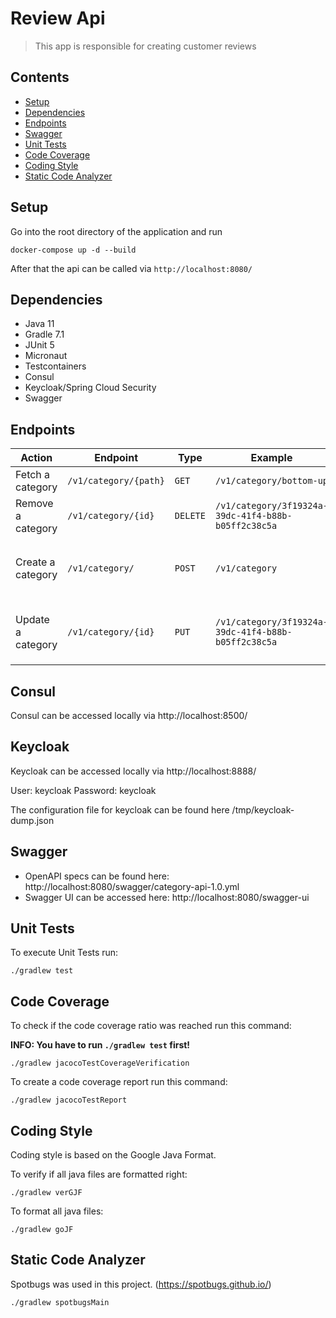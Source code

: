 # Review Api
>  This app is responsible for creating customer reviews

[comment]: <> ([![codecov]&#40;https://codecov.io/gh/karimbkb/category-api/branch/master/graph/badge.svg?token=tprxgsRDGg&#41;]&#40;https://codecov.io/gh/karimbkb/category-api&#41;)

[comment]: <> ([![Build Status]&#40;https://travis-ci.com/karimbkb/category-api.svg?branch=master&#41;]&#40;https://travis-ci.com/karimbkb/category-api&#41;)

[comment]: <> ([![Maintainability Rating]&#40;https://sonarcloud.io/api/project_badges/measure?project=karimbkb_category-api&metric=sqale_rating&#41;]&#40;https://sonarcloud.io/dashboard?id=karimbkb_category-api&#41;)

[comment]: <> ([![Duplicated Lines &#40;%&#41;]&#40;https://sonarcloud.io/api/project_badges/measure?project=karimbkb_category-api&metric=duplicated_lines_density&#41;]&#40;https://sonarcloud.io/dashboard?id=karimbkb_category-api&#41;)

[comment]: <> ([![Security Rating]&#40;https://sonarcloud.io/api/project_badges/measure?project=karimbkb_category-api&metric=security_rating&#41;]&#40;https://sonarcloud.io/dashboard?id=karimbkb_category-api&#41;)

[comment]: <> ([![Vulnerabilities]&#40;https://sonarcloud.io/api/project_badges/measure?project=karimbkb_category-api&metric=vulnerabilities&#41;]&#40;https://sonarcloud.io/dashboard?id=karimbkb_category-api&#41;)

[comment]: <> ([![Bugs]&#40;https://sonarcloud.io/api/project_badges/measure?project=karimbkb_category-api&metric=bugs&#41;]&#40;https://sonarcloud.io/dashboard?id=karimbkb_category-api&#41;)

[comment]: <> ([![made-with-Micronaut]&#40;https://img.shields.io/badge/Micronaut-2.3.1-1f425f.svg&#41;]&#40;https://micronaut.io/&#41;)


## Contents

- [Setup](#setup)
- [Dependencies](#dependencies)
- [Endpoints](#endpoints)
- [Swagger](#swagger)
- [Unit Tests](#unit-tests)
- [Code Coverage](#code-coverage)
- [Coding Style](#coding-style)
- [Static Code Analyzer](#static-code-analyzer)

## Setup

Go into the root directory of the application and run

```
docker-compose up -d --build
```

After that the api can be called via `http://localhost:8080/`

## Dependencies

- Java 11
- Gradle 7.1
- JUnit 5
- Micronaut
- Testcontainers
- Consul
- Keycloak/Spring Cloud Security
- Swagger

## Endpoints

| Action                       | Endpoint                                                             | Type    | Example                                                                               | Payload                         |
|------------------------------|----------------------------------------------------------------------|---------|---------------------------------------------------------------------------------------|---------------------------------|
| Fetch a category         | `/v1/category/{path}`                         | `GET`   | `/v1/category/bottom-up`             | -                               |
| Remove a category | `/v1/category/{id}`                              | `DELETE`| `/v1/category/3f19324a-39dc-41f4-b88b-b05ff2c38c5a`                   | -      |
| Create a category     | `/v1/category/`                               | `POST`  | `/v1/category`                   | `{"name": "Bottom up", "path": "bottom-up"}`      |
| Update a category     | `/v1/category/{id}`                               | `PUT`  | `/v1/category/3f19324a-39dc-41f4-b88b-b05ff2c38c5a`                   | `{"name": "Bottom up", "path": "bottom-up"}`      |

## Consul

Consul can be accessed locally via http://localhost:8500/

## Keycloak

Keycloak can be accessed locally via http://localhost:8888/

User: keycloak
Password: keycloak

The configuration file for keycloak can be found here /tmp/keycloak-dump.json

## Swagger

- OpenAPI specs can be found here: http://localhost:8080/swagger/category-api-1.0.yml
- Swagger UI can be accessed here: http://localhost:8080/swagger-ui

## Unit Tests

To execute Unit Tests run:

```
./gradlew test
```

## Code Coverage

To check if the code coverage ratio was reached run this command:

**INFO: You have to run `./gradlew test` first!**

```
./gradlew jacocoTestCoverageVerification
```

To create a code coverage report run this command:

```
./gradlew jacocoTestReport
```

## Coding Style

Coding style is based on the Google Java Format.

To verify if all java files are formatted right:

```
./gradlew verGJF
```

To format all java files:

```
./gradlew goJF
```

## Static Code Analyzer

Spotbugs was used in this project. (https://spotbugs.github.io/)

```
./gradlew spotbugsMain
```
